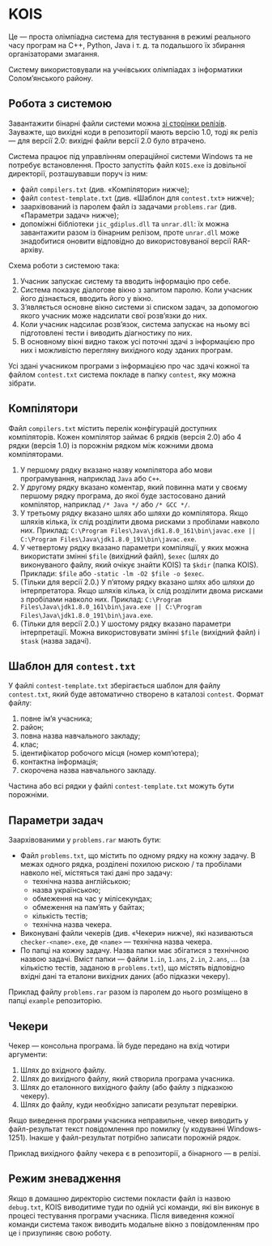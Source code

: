 # KOIS

Це — проста олімпіадна система для тестування в режимі реального часу програм на C++, Python, Java і т. д. та подальшого їх збирання організаторами змагання.

Систему використовували на учнівських олімпіадах з інформатики Солом’янського району.


## Робота з системою

Завантажити бінарні файли системи можна [зі сторінки релізів](https://github.com/danmysak/KOIS/releases/). Зауважте, що вихідні коди в репозиторії мають версію 1.0, тоді як реліз — для версії 2.0: вихідні файли версії 2.0 було втрачено.

Система працює під управлінням операційної системи Windows та не потребує встановлення. Просто запустіть файл `KOIS.exe` із довільної директорії, розташувавши поруч із ним:
- файл `compilers.txt` (див. «Компілятори» нижче);
- файл `contest-template.txt` (див. «Шаблон для `contest.txt`» нижче);
- заархівований із паролем файл із задачами `problems.rar` (див. «Параметри задач» нижче);
- допоміжні бібліотеки `jic_gdiplus.dll` та `unrar.dll`: їх можна завантажити разом із бінарним релізом, проте `unrar.dll` може знадобитися оновити відповідно до використовуваної версії RAR-архіву.

Схема роботи з системою така:
1) Учасник запускає систему та вводить інформацію про себе.
2) Система показує діалогове вікно з запитом паролю. Коли учасник його дізнається, вводить його у вікно.
3) З’являється основне вікно системи зі списком задач, за допомогою якого учасник може надсилати свої розв’язки до них.
4) Коли учасник надсилає розв’язок, система запускає на ньому всі підготовлені тести і виводить діагностику по них.
5) В основному вікні видно також усі поточні здачі з інформацією про них і можливістю перегляну вихідного коду зданих програм.

Усі здані учасником програми з інформацією про час здачі кожної та файлом `contest.txt` система покладе в папку `contest`, яку можна зібрати.


## Компілятори

Файл `compilers.txt` містить перелік конфігурацій доступних компіляторів. Кожен компілятор займає 6 рядків (версія 2.0) або 4 рядки (версія 1.0) із порожнім рядком між кожними двома компіляторами.

1) У першому рядку вказано назву компілятора або мови програмування, наприклад `Java` або `C++`.
2) У другому рядку вказано коментар, який повинна мати у своєму першому рядку програма, до якої буде застосовано даний компілятор, наприклад `/* Java */` або `/* GCC */`.
3) У третьому рядку вказано шлях або шляхи до компілятора. Якщо шляхів кілька, їх слід розділити двома рисками з пробілами навколо них. Приклад: `C:\Program Files\Java\jdk1.8.0_161\bin\javac.exe || C:\Program Files\Java\jdk1.8.0_191\bin\javac.exe`.
4) У четвертому рядку вказано параметри компіляції, у яких можна використати змінні `$file` (вихідний файл), `$exec` (шлях до виконуваного файлу, який очікує знайти KOIS) та `$kdir` (папка KOIS). Приклади: `$file` або `-static -lm -O2 $file -o $exec`.
5) (Тільки для версії 2.0.) У п’ятому рядку вказано шлях або шляхи до інтерпретатора. Якщо шляхів кілька, їх слід розділити двома рисками з пробілами навколо них. Приклад: `C:\Program Files\Java\jdk1.8.0_161\bin\java.exe || C:\Program Files\Java\jdk1.8.0_191\bin\java.exe`.
6) (Тільки для версії 2.0.) У шостому рядку вказано параметри інтерпретації. Можна використовувати змінні `$file` (вихідний файл) і `$task` (назва задачі). 


## Шаблон для `contest.txt`

У файлі `contest-template.txt` зберігається шаблон для файлу `contest.txt`, який буде автоматично створено в каталозі `contest`. Формат файлу:

1) повне ім’я учасника;
2) район;
3) повна назва навчального закладу;
4) клас;
5) ідентифікатор робочого місця (номер комп’ютера);
6) контактна інформація;
7) скорочена назва навчального закладу.

Частина або всі рядки у файлі `contest-template.txt` можуть бути порожніми.


## Параметри задач

Заархівованими у `problems.rar` мають бути:

- Файл `problems.txt`, що містить по одному рядку на кожну задачу. В межах одного рядка, розділені похилою рискою / та пробілами навколо неї, містяться такі дані про задачу:
  - технічна назва англійською;
  - назва українською;
  - обмеження на час у мілісекундах;
  - обмеження на пам’ять у байтах;
  - кількість тестів;
  - технічна назва чекера.
- Виконувані файли чекерів (див. «Чекери» нижче), які називаються `checker-<name>.exe`, де `<name>` — технічна назва чекера.
- По папці на кожну задачу. Назва папки має збігатися з технічною назвою задачі. Вміст папки — файли `1.in`, `1.ans`, `2.in`, `2.ans`, ... (за кількістю тестів, заданою в `problems.txt`), що містять відповідно вхідні дані та еталони вихідних даних (або підказки чекеру).

Приклад файлу `problems.rar` разом із паролем до нього розміщено в папці `example` репозиторію.


## Чекери

Чекер — консольна програма. Їй буде передано на вхід чотири аргументи:

1) Шлях до вхідного файлу.
2) Шлях до вихідного файлу, який створила програма учасника.
3) Шлях до еталонного вихідного файлу (або файлу з підказкою чекеру).
4) Шлях до файлу, куди необхідно записати результат перевірки.

Якщо виведення програми учасника неправильне, чекер виводить у файл-результат текст повідомлення про помилку (у кодуванні Windows-1251). Інакше у файл-результат потрібно записати порожній рядок.

Приклад вихідного файлу чекера є в репозиторії, а бінарного — в релізі.


## Режим зневадження

Якщо в домашню директорію системи покласти файл із назвою `debug.txt`, KOIS виводитиме туди по одній усі команди, які він виконує в процесі тестування програми учасника. Після виведення кожної команди система також виводить модальне вікно з повідомленням про це і призупиняє свою роботу.
